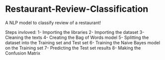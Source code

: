 # Restaurant-Review-Classification
A NLP model to classify review of a restaurant!

Steps invloved:
 1- Importing the libraries
 2- Importing the dataset
 3- Cleaning the texts
 4- Creating the Bag of Words model
 5- Splitting the dataset into the Training set and Test set
 6- Training the Naive Bayes model on the Training set
 7- Predicting the Test set results
 8- Making the Confusion Matrix
